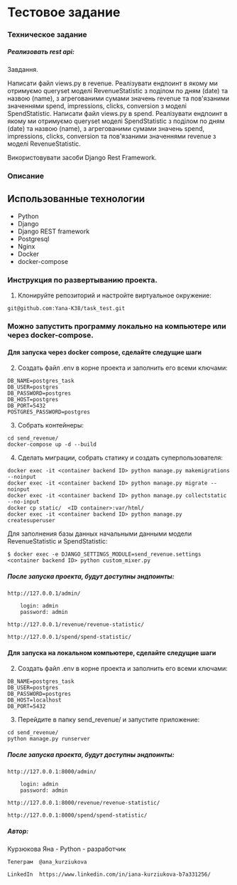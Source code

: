 # Тестовое задание
### Техническое задание

##### Реализовать rest api:

Завдання.

Написати файл views.py в revenue. Реалізувати ендпоинт в якому ми отримуємо queryset моделі RevenueStatistic з поділом по дням (date) та назвою (name), з агрегованими сумами значень revenue та пов'язаними значеннями spend, impressions, clicks, conversion з моделі SpendStatistic.
Написати файл views.py в spend. Реалізувати ендпоинт в якому ми отримуємо queryset моделі SpendStatistic з поділом по дням (date) та назвою (name), з агрегованими сумами значень spend, impressions, clicks, conversion та пов'язаними значеннями revenue з моделі RevenueStatistic.

Використовувати засоби Django Rest Framework.


### Описание 
## Использованные технологии

- Python
- Django
- Django REST framework
- Postgresql
- Nginx
- Docker
- docker-compose

### Инструкция по развертыванию проекта.

1. Клонируйте репозиторий и настройте виртуальное окружение:
```
git@github.com:Yana-K38/task_test.git
```
### Можно запустить программу локально на компьютере или через docker-compose.
#### Для запуска через docker compose, сделайте следущие шаги 

2. Создать файл .env в корне проекта и заполнить его всеми ключами:
```
DB_NAME=postgres_task
DB_USER=postgres
DB_PASSWORD=postgres
DB_HOST=postgres
DB_PORT=5432
POSTGRES_PASSWORD=postgres
```
3. Собрать контейнеры:
```
cd send_revenue/
docker-compose up -d --build
```
4. Сделать миграции, собрать статику и создать суперпользователя:
```
docker exec -it <container backend ID> python manage.py makemigrations --noinput
docker exec -it <container backend ID> python manage.py migrate --noinput
docker exec -it <container backend ID> python manage.py collectstatic --no-input
docker cp static/  <ID container>:var/html/    
docker exec -it <container backend ID> python manage.py createsuperuser
```
Для заполнения базы данных начальными данными модели RevenueStatistic и SpendStatistic:
```
$ docker exec -e DJANGO_SETTINGS_MODULE=send_revenue.settings <container backend ID> python custom_mixer.py
```

##### После запуска проекта, будут доступны эндпоинты:
```http://127.0.0.1/admin/```    
```
    login: admin
    password: admin
```
```http://127.0.0.1/revenue/revenue-statistic/```

```http://127.0.0.1/spend/spend-statistic/```

#### Для запуска на локальном компьютере, сделайте следущие шаги 
2. Создать файл .env в корне проекта и заполнить его всеми ключами:
```
DB_NAME=postgres_task
DB_USER=postgres
DB_PASSWORD=postgres
DB_HOST=localhost
DB_PORT=5432
```
3. Перейдите в папку send_revenue/ и запустите приложение:
```
cd send_revenue/
python manage.py runserver
```

##### После запуска проекта, будут доступны эндпоинты:
```http://127.0.0.1:8000/admin/```    
```
    login: admin
    password: admin
```
```http://127.0.0.1:8000/revenue/revenue-statistic/```

```http://127.0.0.1:8000/spend/spend-statistic/```

##### Автор:

Курзюкова Яна - Python - разработчик

```Телеграм  @ana_kurziukova```

```LinkedIn  https://www.linkedin.com/in/iana-kurziukova-b7a331256/ ```



